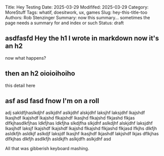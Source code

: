 Title: Hey Testing
Date: 2025-03-29
Modififed: 2025-03-29
Category: MoreStuff
Tags: whatif, doesitwork, ux, games
Slug: hey-this-title-too
Authors: Rob Stenzinger
Summary: now this summary... sometimes the page needs a summary for and index or such
Status: draft

## asdfasfd Hey the h1 I wrote in markdown now it's an h2

now what happens?

## then an h2 oioioihoiho

this detail here

##  asf asd fasd fnow I'm on a roll

adj sakldfjhaslkdjhf aslkjdhf aslkjdhf alskjdhf laksjhf laksjdhf lkajshdf lkasjhdf lkajshdf lkajshd flkajshdf lkasjhd flkajshd flkjashd flkjas dlfkjhasdlkfjhas ldkfjhas ldkfjha slkdjfha slkjdhf aslkdjhf alskjdhf laksjdhf lkasjhdf laksjf lkajshdf lkajshdf lkajshd flkajshd flkjashd flkjasd lfkjhs dlkfjh asldkfjh asldkjf aslkdjf laksjdf lkasjhf lkasjhdf lkjashdf lakjshdf lkjas dflkjhas dlfkjhas dlkfjh asdlkfjh asldkjfh aslkjdfh aslkjdhf asd

All that was gibberish keyboard mashing.